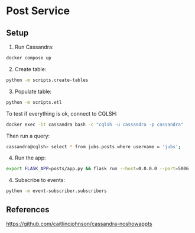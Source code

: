 # Post Service

## Setup
1. Run Cassandra:
```bash
docker compose up
```

2. Create table:
```bash
python -m scripts.create-tables
```

3. Populate table:
```bash
python -m scripts.etl
```

To test if everything is ok, connect to CQLSH:
```bash
docker exec -it cassandra bash -c "cqlsh -u cassandra -p cassandra"
```

Then run a query:
```bash
cassandra@cqlsh> select * from jubs.posts where username = 'jubs';
```

4. Run the app:
```bash
export FLASK_APP=posts/app.py && flask run --host=0.0.0.0 --port=5006
```

4. Subscribe to events:
```bash
python -m event-subscriber.subscribers
```

## References
https://github.com/caitlincjohnson/cassandra-noshowappts
